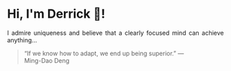 # Hi, I'm Derrick 👋!
<p align="justify">I admire uniqueness and believe that a clearly focused mind can achieve anything...</p> 
<!-- #quote-start -->
<blockquote>&ldquo;If we know how to adapt, we end up being superior.&rdquo; &mdash; <footer>Ming-Dao Deng</footer></blockquote>
<!-- #quote-end -->
